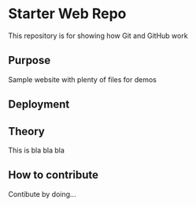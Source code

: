 # Starter Web Repo

This repository is for showing how Git and GitHub work

## Purpose

Sample website with plenty of files for demos

## Deployment


## Theory
This is bla bla bla

## How to contribute
Contibute by doing...
